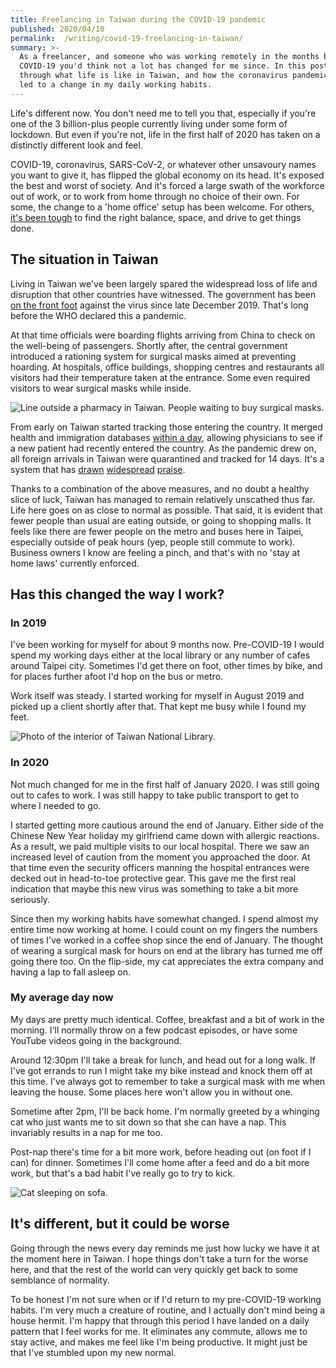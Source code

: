 ```yaml
---
title: Freelancing in Taiwan during the COVID-19 pandemic
published: 2020/04/10
permalink:  /writing/covid-19-freelancing-in-taiwan/
summary: >-
  As a freelancer, and someone who was working remotely in the months before
  COVID-19 you'd think not a lot has changed for me since. In this post I go
  through what life is like in Taiwan, and how the coronavirus pandemic has also
  led to a change in my daily working habits.
---
```


Life's different now. You don't need me to tell you that, especially if you're one of the 3 billion-plus people currently living under some form of lockdown. But even if you're not, life in the first half of 2020 has taken on a distinctly different look and feel.

COVID-19, coronavirus, SARS-CoV-2, or whatever other unsavoury names you want to give it, has flipped the global economy on its head. It's exposed the best and worst of society. And it's forced a large swath of the workforce out of work, or to work from home through no choice of their own. For some, the change to a 'home office' setup has been welcome. For others, [it's been tough](https://www.abc.net.au/news/2020-04-01/tiny-apartment-life-during-the-coronavirus-lockdown/12084538) to find the right balance, space, and drive to get things done.

## The situation in Taiwan

Living in Taiwan we've been largely spared the widespread loss of life and disruption that other countries have witnessed. The government has been [on the front foot](https://www.smh.com.au/world/asia/while-other-countries-lost-precious-time-taiwan-mobilised-to-keep-covid-19-at-bay-20200316-p54ah8.html) against the virus since late December 2019. That's long before the WHO declared this a pandemic.

At that time officials were boarding flights arriving from China to check on the well-being of passengers. Shortly after, the central government introduced a rationing system for surgical masks aimed at preventing hoarding. At hospitals, office buildings, shopping centres and restaurants all visitors had their temperature taken at the entrance. Some even required visitors to wear surgical masks while inside.

![Line outside a pharmacy in Taiwan. People waiting to buy surgical masks.](../../public/img/blog/1e21a976debc93e880e4b6a3163efa1cc90a45f6-1080x1080.jpg "A queue outside a pharmacy in Taipei. Individuals are limited to three surgical masks, and must present their ID to collect them. Availability is based on your ID number.")

From early on Taiwan started tracking those entering the country. It merged health and immigration databases [within a day](https://jamanetwork.com/journals/jama/fullarticle/2762689), allowing physicians to see if a new patient had recently entered the country. As the pandemic drew on, all foreign arrivals in Taiwan were quarantined and tracked for 14 days. It's a system that has [drawn](https://time.com/5805629/coronavirus-taiwan/) [widespread](https://www.atlanticcouncil.org/blogs/new-atlanticist/lessons-from-taiwans-experience-with-covid-19/) [praise](https://www.bloomberg.com/opinion/articles/2020-04-05/taiwan-s-advance-on-who-in-covid-19-shows-its-place-in-world).

Thanks to a combination of the above measures, and no doubt a healthy slice of luck, Taiwan has managed to remain relatively unscathed thus far. Life here goes on as close to normal as possible. That said, it is evident that fewer people than usual are eating outside, or going to shopping malls. It feels like there are fewer people on the metro and buses here in Taipei, especially outside of peak hours (yep, people still commute to work). Business owners I know are feeling a pinch, and that's with no 'stay at home laws' currently enforced.

## Has this changed the way I work?

### In 2019

I've been working for myself for about 9 months now. Pre-COVID-19 I would spend my working days either at the local library or any number of cafes around Taipei city. Sometimes I'd get there on foot, other times by bike, and for places further afoot I'd hop on the bus or metro.

Work itself was steady. I started working for myself in August 2019 and picked up a client shortly after that. That kept me busy while I found my feet.

![Photo of the interior of Taiwan National Library.](../../public/img/blog/352c11f72dd931153dd24acb2751e86ffdf15e4f-3024x4032.jpg "I spent a fair bit of time at Taiwan Nation Library which is just a short walk from my apartment.")

### In 2020

Not much changed for me in the first half of January 2020. I was still going out to cafes to work. I was still happy to take public transport to get to where I needed to go.

I started getting more cautious around the end of January. Either side of the Chinese New Year holiday my girlfriend came down with allergic reactions. As a result, we paid multiple visits to our local hospital. There we saw an increased level of caution from the moment you approached the door. At that time even the security officers manning the hospital entrances were decked out in head-to-toe protective gear. This gave me the first real indication that maybe this new virus was something to take a bit more seriously.

Since then my working habits have somewhat changed. I spend almost my entire time now working at home. I could count on my fingers the numbers of times I've worked in a coffee shop since the end of January. The thought of wearing a surgical mask for hours on end at the library has turned me off going there too. On the flip-side, my cat appreciates the extra company and having a lap to fall asleep on.

### My average day now

My days are pretty much identical. Coffee, breakfast and a bit of work in the morning. I'll normally throw on a few podcast episodes, or have some YouTube videos going in the background.

Around 12:30pm I'll take a break for lunch, and head out for a long walk. If I've got errands to run I might take my bike instead and knock them off at this time. I've always got to remember to take a surgical mask with me when leaving the house. Some places here won't allow you in without one.

Sometime after 2pm, I'll be back home. I'm normally greeted by a whinging cat who just wants me to sit down so that she can have a nap. This invariably results in a nap for me too.

Post-nap there's time for a bit more work, before heading out (on foot if I can) for dinner. Sometimes I'll come home after a feed and do a bit more work, but that's a bad habit I've really go to try to kick.

![Cat sleeping on sofa.](../../public/img/blog/076a84289e3802639a22564741c1208e4383cdb9-1080x1080.jpg "My cat’s been one of the few winners out of the COVID-19 pandemic.")

## It's different, but it could be worse

Going through the news every day reminds me just how lucky we have it at the moment here in Taiwan. I hope things don't take a turn for the worse here, and that the rest of the world can very quickly get back to some semblance of normality.

To be honest I'm not sure when or if I'd return to my pre-COVID-19 working habits. I'm very much a creature of routine, and I actually don't mind being a house hermit. I'm happy that through this period I have landed on a daily pattern that I feel works for me. It eliminates any commute, allows me to stay active, and makes me feel like I'm being productive. It might just be that I've stumbled upon my new normal.
